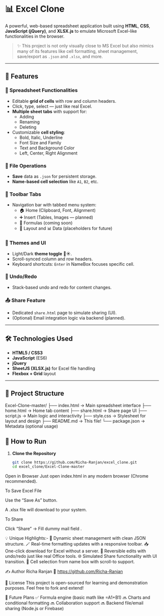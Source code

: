 # 📊 Excel Clone 

A powerful, web-based spreadsheet application built using **HTML**, **CSS**, **JavaScript (jQuery)**, and **XLSX.js** to emulate Microsoft Excel-like functionalities in the browser.

> ✨ This project is not only visually close to MS Excel but also mimics many of its features like cell formatting, sheet management, save/export as `.json` and `.xlsx`, and more.

---

## 🚀 Features

### 🧮 Spreadsheet Functionalities
- Editable **grid of cells** with row and column headers.
- Click, type, select — just like real Excel.
- **Multiple sheet tabs** with support for:
  - Adding
  - Renaming
  - Deleting
- Customizable **cell styling**:
  - Bold, Italic, Underline
  - Font Size and Family
  - Text and Background Color
  - Left, Center, Right Alignment

### 📁 File Operations
- **Save** data as `.json` for persistent storage.
- **Name-based cell selection** like `A1`, `B2`, etc.

### 🧭 Toolbar Tabs
- Navigation bar with tabbed menu system:
  - 🏠 Home (Clipboard, Font, Alignment)
  - ➕ Insert (Tables, Images — planned)
  - 🧩 Formulas (coming soon)
  - 📐 Layout and 📊 Data (placeholders for future)

### 🎨 Themes and UI
- Light/Dark **theme toggle** 🌙☀️.
- Scroll-synced column and row headers.
- Keyboard shortcuts: `Enter` in NameBox focuses specific cell.

### 🔁 Undo/Redo
- Stack-based undo and redo for content changes.

### 📤 Share Feature
- Dedicated `share.html` page to simulate sharing (UI).
- (Optional) Email integration logic via backend (planned).

---

## 🛠️ Technologies Used

- **HTML5 / CSS3**
- **JavaScript** (ES6)
- **jQuery**
- **SheetJS (XLSX.js)** for Excel file handling
- **Flexbox + Grid** layout


---

## 🧪 Project Structure

Excel-Clone-master/
├── index.html → Main spreadsheet interface
├── home.html → Home tab content
├── share.html → Share page UI
├── script.js → Main logic and interactivity
├── style.css → Stylesheet for layout and design
├── README.md → This file!
└── package.json → Metadata (optional usage)


## 🧰 How to Run

1. **Clone the Repository**  
   ```bash
   git clone https://github.com/Richa-Ranjan/excel_clone.git
   cd excel_clone/Excel-Clone-master
Open in Browser
Just open index.html in any modern browser (Chrome recommended).

To Save Excel File

Use the “Save As” button.

A .xlsx file will download to your system.

To Share

Click “Share” → Fill dummy mail field .

💡 Unique Highlights:-
🧠 Dynamic sheet management with clean JSON structure.
🪄 Real-time formatting updates with a responsive toolbar.
📥 One-click download for Excel without a server.
🔄 Reversible edits with undo/redo just like real Office tools.
🌐 Simulated Share functionality with UI transition.
🎯 Cell selection from name box with scroll-to support.


✍️ Author
Richa Ranjan
💼 https://github.com/Richa-Ranjan


📃 License
This project is open-sourced for learning and demonstration purposes. Feel free to fork and extend!

🏁 Future Plans
✅ Formula engine (basic math like =A1+B1)
🔜 Charts and conditional formatting
🔜 Collaboration support
🔜 Backend file/email sharing (Node.js or Firebase)
